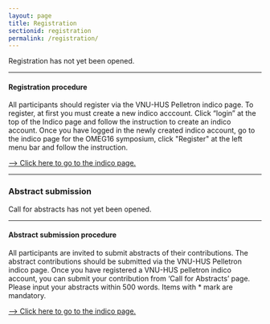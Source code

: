```yaml
---
layout: page
title: Registration
sectionid: registration
permalink: /registration/
---
```


Registration has not yet been opened.

---

#### Registration procedure

All participants should register via the VNU-HUS Pelletron indico page. To register, at first you must create a new indico acccount. Click “login” at the top of the Indico page and follow the instruction to create an indico account. Once you have logged in the newly created indico account, go to the indico page for the OMEG16 symposium, click "Register" at the left menu bar and follow the instruction. 

<a href="https://indico.maygiatoc.com/e/OMEG16" target="_blank">–> Click here to go to the indico page.</a>

---

### Abstract submission

Call for abstracts has not yet been opened.

---

#### Abstract submission procedure

All participants are invited to submit abstracts of their contributions. The abstract contributions should be submitted via the VNU-HUS Pelletron indico page. Once you have registered a VNU-HUS pelletron indico account, you can submit your contribution from ‘Call for Abstracts’ page.  Please input your abstracts within 500 words.  Items with * mark are mandatory.

<a href="https://indico.maygiatoc.com/e/OMEG16" target="_blank">–> Click here to go to the indico page.</a>


